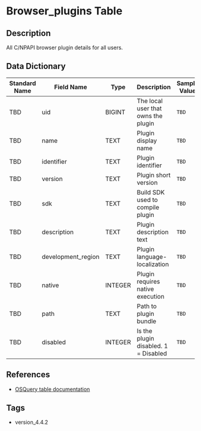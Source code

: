 # Browser_plugins Table

## Description
All C/NPAPI browser plugin details for all users.

## Data Dictionary
|Standard Name|Field Name|Type|Description|Sample Value|
|---|---|---|---|---|
|TBD|uid|BIGINT|The local user that owns the plugin|`TBD`|
|TBD|name|TEXT|Plugin display name|`TBD`|
|TBD|identifier|TEXT|Plugin identifier|`TBD`|
|TBD|version|TEXT|Plugin short version|`TBD`|
|TBD|sdk|TEXT|Build SDK used to compile plugin|`TBD`|
|TBD|description|TEXT|Plugin description text|`TBD`|
|TBD|development_region|TEXT|Plugin language-localization|`TBD`|
|TBD|native|INTEGER|Plugin requires native execution|`TBD`|
|TBD|path|TEXT|Path to plugin bundle|`TBD`|
|TBD|disabled|INTEGER|Is the plugin disabled. 1 = Disabled|`TBD`|

## References
* [OSQuery table documentation](https://osquery.io/schema/current#browser_plugins)

## Tags
* version_4.4.2